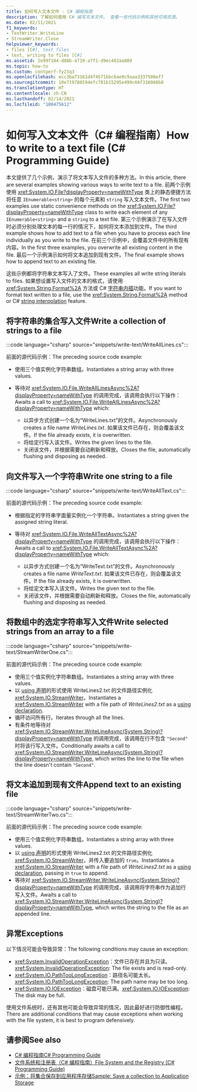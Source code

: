 ```yaml
---
title: 如何写入文本文件 - C# 编程指南
description: 了解如何使用 C# 编写文本文件。 查看一些代码示例和其他可用资源。
ms.date: 02/11/2021
f1_keywords:
- TextWriter.WriteLine
- StreamWriter.Close
helpviewer_keywords:
- files [C#], text files
- text, writing to files [C#]
ms.assetid: 2e99f184-d88b-4719-a7f1-d9ec482aa809
ms.topic: how-to
ms.custom: contperf-fy21q3
ms.openlocfilehash: ecc3ba73161d4f4571bbc6ae0c9aaa3337586ef7
ms.sourcegitcommit: 10e719780594efc781b15295e499c66f316068b8
ms.translationtype: HT
ms.contentlocale: zh-CN
ms.lasthandoff: 02/14/2021
ms.locfileid: "100475612"
---
```

# <a name="how-to-write-to-a-text-file-c-programming-guide"></a><span data-ttu-id="53fe0-104">如何写入文本文件（C# 编程指南）</span><span class="sxs-lookup"><span data-stu-id="53fe0-104">How to write to a text file (C# Programming Guide)</span></span>

<span data-ttu-id="53fe0-105">本文提供了几个示例，演示了将文本写入文件的多种方法。</span><span class="sxs-lookup"><span data-stu-id="53fe0-105">In this article, there are several examples showing various ways to write text to a file.</span></span> <span data-ttu-id="53fe0-106">前两个示例使用 <xref:System.IO.File?displayProperty=nameWithType> 类上的静态便捷方法将任意 `IEnumerable<string>` 的每个元素和 `string` 写入文本文件。</span><span class="sxs-lookup"><span data-stu-id="53fe0-106">The first two examples use static convenience methods on the <xref:System.IO.File?displayProperty=nameWithType> class to write each element of any `IEnumerable<string>` and a `string` to a text file.</span></span> <span data-ttu-id="53fe0-107">第三个示例演示了在写入文件时必须分别处理文本的每一行的情况下，如何将文本添加到文件。</span><span class="sxs-lookup"><span data-stu-id="53fe0-107">The third example shows how to add text to a file when you have to process each line individually as you write to the file.</span></span> <span data-ttu-id="53fe0-108">在前三个示例中，会覆盖文件中的所有现有内容。</span><span class="sxs-lookup"><span data-stu-id="53fe0-108">In the first three examples, you overwrite all existing content in the file.</span></span> <span data-ttu-id="53fe0-109">最后一个示例演示如何将文本追加到现有文件。</span><span class="sxs-lookup"><span data-stu-id="53fe0-109">The final example shows how to append text to an existing file.</span></span>

 <span data-ttu-id="53fe0-110">这些示例都将字符串文本写入了文件。</span><span class="sxs-lookup"><span data-stu-id="53fe0-110">These examples all write string literals to files.</span></span> <span data-ttu-id="53fe0-111">如果想设置写入文件的文本的格式，请使用 <xref:System.String.Format%2A> 方法或 C# [字符串内插](../../language-reference/tokens/interpolated.md)功能。</span><span class="sxs-lookup"><span data-stu-id="53fe0-111">If you want to format text written to a file, use the <xref:System.String.Format%2A> method or C# [string interpolation](../../language-reference/tokens/interpolated.md) feature.</span></span>

## <a name="write-a-collection-of-strings-to-a-file"></a><span data-ttu-id="53fe0-112">将字符串的集合写入文件</span><span class="sxs-lookup"><span data-stu-id="53fe0-112">Write a collection of strings to a file</span></span>

:::code language="csharp" source="snippets/write-text/WriteAllLines.cs":::

<span data-ttu-id="53fe0-113">前面的源代码示例：</span><span class="sxs-lookup"><span data-stu-id="53fe0-113">The preceding source code example:</span></span>

- <span data-ttu-id="53fe0-114">使用三个值实例化字符串数组。</span><span class="sxs-lookup"><span data-stu-id="53fe0-114">Instantiates a string array with three values.</span></span>
- <span data-ttu-id="53fe0-115">等待对 <xref:System.IO.File.WriteAllLinesAsync%2A?displayProperty=nameWithType> 的调用完成，该调用会执行以下操作：</span><span class="sxs-lookup"><span data-stu-id="53fe0-115">Awaits a call to <xref:System.IO.File.WriteAllLinesAsync%2A?displayProperty=nameWithType> which:</span></span>

  - <span data-ttu-id="53fe0-116">以异步方式创建一个名为“WriteLines.txt”的文件。</span><span class="sxs-lookup"><span data-stu-id="53fe0-116">Asynchronously creates a file name *WriteLines.txt*.</span></span> <span data-ttu-id="53fe0-117">如果该文件已存在，则会覆盖该文件。</span><span class="sxs-lookup"><span data-stu-id="53fe0-117">If the file already exists, it is overwritten.</span></span>
  - <span data-ttu-id="53fe0-118">将给定行写入该文件。</span><span class="sxs-lookup"><span data-stu-id="53fe0-118">Writes the given lines to the file.</span></span>
  - <span data-ttu-id="53fe0-119">关闭该文件，并根据需要自动刷新和释放。</span><span class="sxs-lookup"><span data-stu-id="53fe0-119">Closes the file, automatically flushing and disposing as needed.</span></span>

## <a name="write-one-string-to-a-file"></a><span data-ttu-id="53fe0-120">向文件写入一个字符串</span><span class="sxs-lookup"><span data-stu-id="53fe0-120">Write one string to a file</span></span>

:::code language="csharp" source="snippets/write-text/WriteAllText.cs":::

<span data-ttu-id="53fe0-121">前面的源代码示例：</span><span class="sxs-lookup"><span data-stu-id="53fe0-121">The preceding source code example:</span></span>

- <span data-ttu-id="53fe0-122">根据指定的字符串字面量实例化一个字符串。</span><span class="sxs-lookup"><span data-stu-id="53fe0-122">Instantiates a string given the assigned string literal.</span></span>
- <span data-ttu-id="53fe0-123">等待对 <xref:System.IO.File.WriteAllTextAsync%2A?displayProperty=nameWithType> 的调用完成，该调用会执行以下操作：</span><span class="sxs-lookup"><span data-stu-id="53fe0-123">Awaits a call to <xref:System.IO.File.WriteAllTextAsync%2A?displayProperty=nameWithType> which:</span></span>

  - <span data-ttu-id="53fe0-124">以异步方式创建一个名为“WriteText.txt”的文件。</span><span class="sxs-lookup"><span data-stu-id="53fe0-124">Asynchronously creates a file name *WriteText.txt*.</span></span> <span data-ttu-id="53fe0-125">如果该文件已存在，则会覆盖该文件。</span><span class="sxs-lookup"><span data-stu-id="53fe0-125">If the file already exists, it is overwritten.</span></span>
  - <span data-ttu-id="53fe0-126">将给定文本写入该文件。</span><span class="sxs-lookup"><span data-stu-id="53fe0-126">Writes the given text to the file.</span></span>
  - <span data-ttu-id="53fe0-127">关闭该文件，并根据需要自动刷新和释放。</span><span class="sxs-lookup"><span data-stu-id="53fe0-127">Closes the file, automatically flushing and disposing as needed.</span></span>

## <a name="write-selected-strings-from-an-array-to-a-file"></a><span data-ttu-id="53fe0-128">将数组中的选定字符串写入文件</span><span class="sxs-lookup"><span data-stu-id="53fe0-128">Write selected strings from an array to a file</span></span>

:::code language="csharp" source="snippets/write-text/StreamWriterOne.cs":::

<span data-ttu-id="53fe0-129">前面的源代码示例：</span><span class="sxs-lookup"><span data-stu-id="53fe0-129">The preceding source code example:</span></span>

- <span data-ttu-id="53fe0-130">使用三个值实例化字符串数组。</span><span class="sxs-lookup"><span data-stu-id="53fe0-130">Instantiates a string array with three values.</span></span>
- <span data-ttu-id="53fe0-131">以 [using 声明](../../whats-new/csharp-8.md#using-declarations)的形式使用 WriteLines2.txt 的文件路径实例化 <xref:System.IO.StreamWriter>。</span><span class="sxs-lookup"><span data-stu-id="53fe0-131">Instantiates a <xref:System.IO.StreamWriter> with a file path of *WriteLines2.txt* as a [using declaration](../../whats-new/csharp-8.md#using-declarations).</span></span>
- <span data-ttu-id="53fe0-132">循环访问所有行。</span><span class="sxs-lookup"><span data-stu-id="53fe0-132">Iterates through all the lines.</span></span>
- <span data-ttu-id="53fe0-133">有条件地等待对 <xref:System.IO.StreamWriter.WriteLineAsync(System.String)?displayProperty=nameWithType> 的调用完成，该调用在行不包含 `"Second"` 时将该行写入文件。</span><span class="sxs-lookup"><span data-stu-id="53fe0-133">Conditionally awaits a call to <xref:System.IO.StreamWriter.WriteLineAsync(System.String)?displayProperty=nameWithType>, which writes the line to the file when the line doesn't contain `"Second"`.</span></span>

## <a name="append-text-to-an-existing-file"></a><span data-ttu-id="53fe0-134">将文本追加到现有文件</span><span class="sxs-lookup"><span data-stu-id="53fe0-134">Append text to an existing file</span></span>

:::code language="csharp" source="snippets/write-text/StreamWriterTwo.cs":::

<span data-ttu-id="53fe0-135">前面的源代码示例：</span><span class="sxs-lookup"><span data-stu-id="53fe0-135">The preceding source code example:</span></span>

- <span data-ttu-id="53fe0-136">使用三个值实例化字符串数组。</span><span class="sxs-lookup"><span data-stu-id="53fe0-136">Instantiates a string array with three values.</span></span>
- <span data-ttu-id="53fe0-137">以 [using 声明](../../whats-new/csharp-8.md#using-declarations)的形式使用 WriteLines2.txt 的文件路径实例化 <xref:System.IO.StreamWriter>，并传入要追加的 `true`。</span><span class="sxs-lookup"><span data-stu-id="53fe0-137">Instantiates a <xref:System.IO.StreamWriter> with a file path of *WriteLines2.txt* as a [using declaration](../../whats-new/csharp-8.md#using-declarations), passing in `true` to append.</span></span>
- <span data-ttu-id="53fe0-138">等待对 <xref:System.IO.StreamWriter.WriteLineAsync(System.String)?displayProperty=nameWithType> 的调用完成，该调用将字符串作为追加行写入文件。</span><span class="sxs-lookup"><span data-stu-id="53fe0-138">Awaits a call to <xref:System.IO.StreamWriter.WriteLineAsync(System.String)?displayProperty=nameWithType>, which writes the string to the file as an appended line.</span></span>

## <a name="exceptions"></a><span data-ttu-id="53fe0-139">异常</span><span class="sxs-lookup"><span data-stu-id="53fe0-139">Exceptions</span></span>

<span data-ttu-id="53fe0-140">以下情况可能会导致异常：</span><span class="sxs-lookup"><span data-stu-id="53fe0-140">The following conditions may cause an exception:</span></span>

- <span data-ttu-id="53fe0-141"><xref:System.InvalidOperationException>：文件已存在并且为只读。</span><span class="sxs-lookup"><span data-stu-id="53fe0-141"><xref:System.InvalidOperationException>: The file exists and is read-only.</span></span>
- <span data-ttu-id="53fe0-142"><xref:System.IO.PathTooLongException>：路径名可能太长。</span><span class="sxs-lookup"><span data-stu-id="53fe0-142"><xref:System.IO.PathTooLongException>: The path name may be too long.</span></span>
- <span data-ttu-id="53fe0-143"><xref:System.IO.IOException>：磁盘可能已满。</span><span class="sxs-lookup"><span data-stu-id="53fe0-143"><xref:System.IO.IOException>: The disk may be full.</span></span>

<span data-ttu-id="53fe0-144">使用文件系统时，还有其他可能会导致异常的情况，因此最好进行防御性编程。</span><span class="sxs-lookup"><span data-stu-id="53fe0-144">There are additional conditions that may cause exceptions when working with the file system, it is best to program defensively.</span></span>

## <a name="see-also"></a><span data-ttu-id="53fe0-145">请参阅</span><span class="sxs-lookup"><span data-stu-id="53fe0-145">See also</span></span>

- [<span data-ttu-id="53fe0-146">C# 编程指南</span><span class="sxs-lookup"><span data-stu-id="53fe0-146">C# Programming Guide</span></span>](../index.md)
- [<span data-ttu-id="53fe0-147">文件系统和注册表（C# 编程指南）</span><span class="sxs-lookup"><span data-stu-id="53fe0-147">File System and the Registry (C# Programming Guide)</span></span>](./index.md)
- [<span data-ttu-id="53fe0-148">示例：将集合保存到应用程序存储</span><span class="sxs-lookup"><span data-stu-id="53fe0-148">Sample: Save a collection to Application Storage</span></span>](https://code.msdn.microsoft.com/CSWinStoreAppSaveCollection-bed5d6e6)
